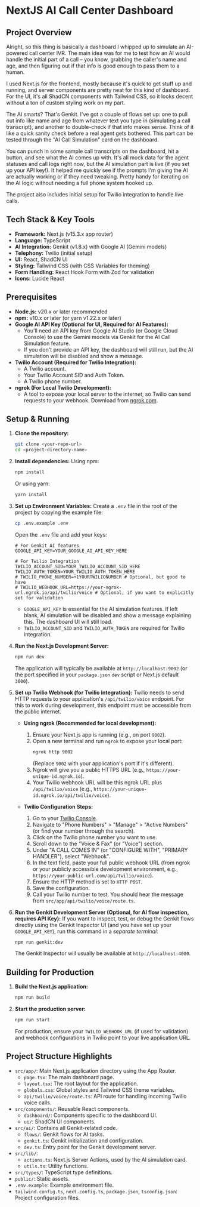 
# NextJS AI Call Center Dashboard

## Project Overview

Alright, so this thing is basically a dashboard I whipped up to simulate an AI-powered call center IVR. The main idea was for me to test how an AI would handle the initial part of a call – you know, grabbing the caller's name and age, and then figuring out if that info is good enough to pass them to a human.

I used Next.js for the frontend, mostly because it's quick to get stuff up and running, and server components are pretty neat for this kind of dashboard. For the UI, it's all ShadCN components with Tailwind CSS, so it looks decent without a ton of custom styling work on my part.

The AI smarts? That's Genkit. I've got a couple of flows set up: one to pull out info like name and age from whatever text you type in (simulating a call transcript), and another to double-check if that info makes sense. Think of it like a quick sanity check before a real agent gets bothered. This part can be tested through the "AI Call Simulation" card on the dashboard.

You can punch in some sample call transcripts on the dashboard, hit a button, and see what the AI comes up with. It's all mock data for the agent statuses and call logs right now, but the AI simulation part is live (if you set up your API key!). It helped me quickly see if the prompts I'm giving the AI are actually working or if they need tweaking. Pretty handy for iterating on the AI logic without needing a full phone system hooked up.

The project also includes initial setup for Twilio integration to handle live calls.

## Tech Stack & Key Tools

*   **Framework:** Next.js (v15.3.x app router)
*   **Language:** TypeScript
*   **AI Integration:** Genkit (v1.8.x) with Google AI (Gemini models)
*   **Telephony:** Twilio (initial setup)
*   **UI:** React, ShadCN UI
*   **Styling:** Tailwind CSS (with CSS Variables for theming)
*   **Form Handling:** React Hook Form with Zod for validation
*   **Icons:** Lucide React

## Prerequisites

*   **Node.js:** v20.x or later recommended
*   **npm:** v10.x or later (or yarn v1.22.x or later)
*   **Google AI API Key (Optional for UI, Required for AI Features):**
    *   You'll need an API key from Google AI Studio (or Google Cloud Console) to use the Gemini models via Genkit for the AI Call Simulation feature.
    *   If you don't provide an API key, the dashboard will still run, but the AI simulation will be disabled and show a message.
*   **Twilio Account (Required for Twilio Integration):**
    *   A Twilio account.
    *   Your Twilio Account SID and Auth Token.
    *   A Twilio phone number.
*   **ngrok (For Local Twilio Development):**
    *   A tool to expose your local server to the internet, so Twilio can send requests to your webhook. Download from [ngrok.com](https://ngrok.com/).

## Setup & Running

1.  **Clone the repository:**
    ```bash
    git clone <your-repo-url>
    cd <project-directory-name>
    ```

2.  **Install dependencies:**
    Using npm:
    ```bash
    npm install
    ```
    Or using yarn:
    ```bash
    yarn install
    ```

3.  **Set up Environment Variables:**
    Create a `.env` file in the root of the project by copying the example file:
    ```bash
    cp .env.example .env
    ```
    Open the `.env` file and add your keys:
    ```env
    # For Genkit AI features
    GOOGLE_API_KEY=YOUR_GOOGLE_AI_API_KEY_HERE

    # For Twilio Integration
    TWILIO_ACCOUNT_SID=YOUR_TWILIO_ACCOUNT_SID_HERE
    TWILIO_AUTH_TOKEN=YOUR_TWILIO_AUTH_TOKEN_HERE
    # TWILIO_PHONE_NUMBER=+1YOURTWILIONUMBER # Optional, but good to have
    # TWILIO_WEBHOOK_URL=https://your-ngrok-url.ngrok.io/api/twilio/voice # Optional, if you want to explicitly set for validation
    ```
    *   `GOOGLE_API_KEY` is essential for the AI simulation features. If left blank, AI simulation will be disabled and show a message explaining this. The dashboard UI will still load.
    *   `TWILIO_ACCOUNT_SID` and `TWILIO_AUTH_TOKEN` are required for Twilio integration.

4.  **Run the Next.js Development Server:**
    ```bash
    npm run dev
    ```
    The application will typically be available at `http://localhost:9002` (or the port specified in your `package.json` `dev` script or Next.js default `3000`).

5.  **Set up Twilio Webhook (for Twilio integration):**
    Twilio needs to send HTTP requests to your application's `/api/twilio/voice` endpoint. For this to work during development, this endpoint must be accessible from the public internet.

    *   **Using ngrok (Recommended for local development):**
        1.  Ensure your Next.js app is running (e.g., on port `9002`).
        2.  Open a new terminal and run `ngrok` to expose your local port:
            ```bash
            ngrok http 9002
            ```
            (Replace `9002` with your application's port if it's different).
        3.  Ngrok will give you a public HTTPS URL (e.g., `https://your-unique-id.ngrok.io`).
        4.  Your Twilio webhook URL will be this ngrok URL plus `/api/twilio/voice` (e.g., `https://your-unique-id.ngrok.io/api/twilio/voice`).

    *   **Twilio Configuration Steps:**
        1.  Go to your [Twilio Console](https://www.twilio.com/console).
        2.  Navigate to "Phone Numbers" > "Manage" > "Active Numbers" (or find your number through the search).
        3.  Click on the Twilio phone number you want to use.
        4.  Scroll down to the "Voice & Fax" (or "Voice") section.
        5.  Under "A CALL COMES IN" (or "CONFIGURE WITH", "PRIMARY HANDLER"), select "Webhook".
        6.  In the text field, paste your full public webhook URL (from ngrok or your publicly accessible development environment, e.g., `https://your-public-url.com/api/twilio/voice`).
        7.  Ensure the HTTP method is set to `HTTP POST`.
        8.  Save the configuration.
        9.  Call your Twilio number to test. You should hear the message from `src/app/api/twilio/voice/route.ts`.

6.  **Run the Genkit Development Server (Optional, for AI flow inspection, requires API Key):**
    If you want to inspect, test, or debug the Genkit flows directly using the Genkit Inspector UI (and you have set up your `GOOGLE_API_KEY`), run this command in a *separate terminal*:
    ```bash
    npm run genkit:dev
    ```
    The Genkit Inspector will usually be available at `http://localhost:4000`.

## Building for Production

1.  **Build the Next.js application:**
    ```bash
    npm run build
    ```

2.  **Start the production server:**
    ```bash
    npm run start
    ```
    For production, ensure your `TWILIO_WEBHOOK_URL` (if used for validation) and webhook configurations in Twilio point to your live application URL.

## Project Structure Highlights

*   `src/app/`: Main Next.js application directory using the App Router.
    *   `page.tsx`: The main dashboard page.
    *   `layout.tsx`: The root layout for the application.
    *   `globals.css`: Global styles and Tailwind CSS theme variables.
    *   `api/twilio/voice/route.ts`: API route for handling incoming Twilio voice calls.
*   `src/components/`: Reusable React components.
    *   `dashboard/`: Components specific to the dashboard UI.
    *   `ui/`: ShadCN UI components.
*   `src/ai/`: Contains all Genkit-related code.
    *   `flows/`: Genkit flows for AI tasks.
    *   `genkit.ts`: Genkit initialization and configuration.
    *   `dev.ts`: Entry point for the Genkit development server.
*   `src/lib/`:
    *   `actions.ts`: Next.js Server Actions, used by the AI simulation card.
    *   `utils.ts`: Utility functions.
*   `src/types/`: TypeScript type definitions.
*   `public/`: Static assets.
*   `.env.example`: Example environment file.
*   `tailwind.config.ts`, `next.config.ts`, `package.json`, `tsconfig.json`: Project configuration files.
```